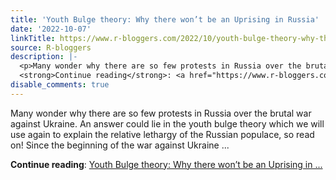 ```yaml
---
title: 'Youth Bulge theory: Why there won’t be an Uprising in Russia'
date: '2022-10-07'
linkTitle: https://www.r-bloggers.com/2022/10/youth-bulge-theory-why-there-wont-be-an-uprising-in-russia/
source: R-bloggers
description: |-
  <p>Many wonder why there are so few protests in Russia over the brutal war against Ukraine. An answer could lie in the youth bulge theory which we will use again to explain the relative lethargy of the Russian populace, so read on! Since the beginning of the war against Ukraine ...</p>
  <strong>Continue reading</strong>: <a href="https://www.r-bloggers.com/2022/10/youth-bulge-theory-why-there-wont-be-an-uprising-in-russia/">Youth Bulge theory: Why there won’t be an Uprising in ...
disable_comments: true
---
```

<p>Many wonder why there are so few protests in Russia over the brutal war against Ukraine. An answer could lie in the youth bulge theory which we will use again to explain the relative lethargy of the Russian populace, so read on! Since the beginning of the war against Ukraine ...</p>
<strong>Continue reading</strong>: <a href="https://www.r-bloggers.com/2022/10/youth-bulge-theory-why-there-wont-be-an-uprising-in-russia/">Youth Bulge theory: Why there won’t be an Uprising in ...
